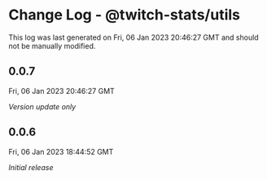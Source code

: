 # Change Log - @twitch-stats/utils

This log was last generated on Fri, 06 Jan 2023 20:46:27 GMT and should not be manually modified.

## 0.0.7
Fri, 06 Jan 2023 20:46:27 GMT

_Version update only_

## 0.0.6
Fri, 06 Jan 2023 18:44:52 GMT

_Initial release_

